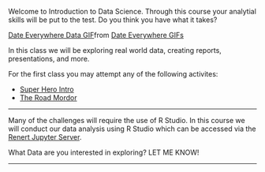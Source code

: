 
Welcome to Introduction to Data Science. Through this course your analytial skills will be put to the test. Do you think you have what it takes?  

<p align="center">
<div class="tenor-gif-embed" data-postid="24166770" data-share-method="host" data-aspect-ratio="1.40351" data-width="100%"><a href="https://tenor.com/view/date-everywhere-data-digital-marketing-gif-24166770">Date Everywhere Data GIF</a>from <a href="https://tenor.com/search/date+everywhere-gifs">Date Everywhere GIFs</a></div> <script type="text/javascript" async src="https://tenor.com/embed.js"></script>
</p>


In this class we will be exploring real world data, creating reports, presentations, and more. 

For the first class you may attempt any of the following activites: 
<p>
      <ul>
        <li><a href="https://merrickmath.github.io/MerrickMath.github.io-D3DataScience2022/Activities/SuperHeroIntro.pdf"> Super Hero Intro </a> </li>
        <li><a href="https://merrickmath.github.io/MerrickMath.github.io-D3DataScience2022/challenge1.html"> The Road Mordor </a> </li>
      </ul>
</p>

---

Many of the challenges will require the use of R Studio. In this course we will conduct our data analysis using R Studio which can be accessed via the  <a href="https://jupyter.renert.housegordon.com"> Renert Jupyter Server</a>. 

What Data are you interested in exploring? LET ME KNOW! 

___



